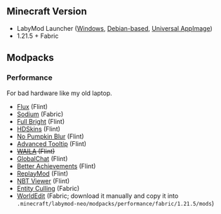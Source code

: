 ## Minecraft Version

- LabyMod Launcher ([Windows](https://releases.r2.labymod.net/launcher/win32/x64/LabyModLauncherSetup-latest.exe), [Debian-based](https://releases.r2.labymod.net/launcher/linux/x64/labymodlauncher_latest_amd64.deb), [Universal AppImage](https://releases.r2.labymod.net/launcher/linux/x64/LabyMod%20Launcher-latest.AppImage))
- 1.21.5 + Fabric

## Modpacks

### Performance

For bad hardware like my old laptop.

- [Flux](https://flintmc.net/modification/40.flux) (Flint)
- [Sodium](https://modrinth.com/mod/sodium) (Fabric)
- [Full Bright](https://flintmc.net/modification/18.fullbright) (Flint)
- [HDSkins](https://flintmc.net/modification/9.hdskins) (Flint)
- [No Pumpkin Blur](https://flintmc.net/modification/168.nopumpkinblur) (Flint)
- [Advanced Tooltip](https://flintmc.net/modification/79.advancedtooltip) (Flint)
- ~~[WAILA](https://flintmc.net/modification/105.waila) (Flint)~~
- [GlobalChat](https://flintmc.net/modification/32.globalchat) (Flint)
- [Better Achievements](https://flintmc.net/modification/62.managedachievement) (Flint)
- [ReplayMod](https://flintmc.net/modification/161.replaymod_loader) (Flint)
- [NBT Viewer](https://flintmc.net/modification/172.nbt-viewer) (Flint)
- [Entity Culling](https://modrinth.com/mod/entityculling) (Fabric)
- [WorldEdit](https://modrinth.com/plugin/worldedit?loader=fabric&version=1.21.5#download) (Fabric; download it manually and copy it into `.minecraft/labymod-neo/modpacks/performance/fabric/1.21.5/mods`)
